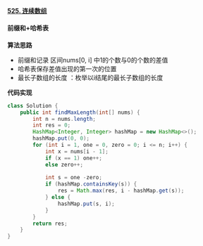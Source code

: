 #### [525. 连续数组](https://leetcode.cn/problems/contiguous-array/)



#### 前缀和+哈希表



**算法思路**

- 前缀和记录 区间nums[0, i] 中1的个数与0的个数的差值
- 哈希表保存差值出现的第一次的位置
- 最长子数组的长度 ：枚举以i结尾的最长子数组的长度



**代码实现**

```java
class Solution {
    public int findMaxLength(int[] nums) {
        int n = nums.length;
        int res = 0;
        HashMap<Integer, Integer> hashMap = new HashMap<>();
        hashMap.put(0, 0);
        for (int i = 1, one = 0, zero = 0; i <= n; i++) {
            int x = nums[i - 1];
            if (x == 1) one++;
            else zero++;
            
            int s = one -zero;
            if (hashMap.containsKey(s)) {
                res = Math.max(res, i - hashMap.get(s));
            } else {
                hashMap.put(s, i);
            }
        }
        return res;
    }
}
```









